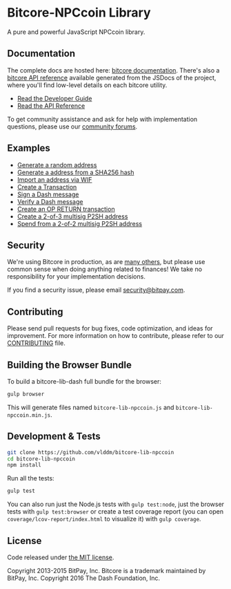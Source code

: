 Bitcore-NPCcoin Library
=======

A pure and powerful JavaScript NPCcoin library.

## Documentation

The complete docs are hosted here: [bitcore documentation](http://bitcore.io/guide/). There's also a [bitcore API reference](http://bitcore.io/api/) available generated from the JSDocs of the project, where you'll find low-level details on each bitcore utility.

- [Read the Developer Guide](http://bitcore.io/guide/)
- [Read the API Reference](http://bitcore.io/api/)

To get community assistance and ask for help with implementation questions, please use our [community forums](https://forum.bitcore.io/).

## Examples

* [Generate a random address](https://github.com/dashpay/bitcore-lib-dash/blob/master/docs/examples.md#generate-a-random-address)
* [Generate a address from a SHA256 hash](https://github.com/dashpay/bitcore-lib-dash/blob/master/docs/examples.md#generate-a-address-from-a-sha256-hash)
* [Import an address via WIF](https://github.com/dashpay/bitcore-lib-dash/blob/master/docs/examples.md#import-an-address-via-wif)
* [Create a Transaction](https://github.com/dashpay/bitcore-lib-dash/blob/master/docs/examples.md#create-a-transaction)
* [Sign a Dash message](https://github.com/dashpay/bitcore-lib-dash/blob/master/docs/examples.md#sign-a-bitcoin-message)
* [Verify a Dash message](https://github.com/dashpay/bitcore-lib-dash/blob/master/docs/examples.md#verify-a-bitcoin-message)
* [Create an OP RETURN transaction](https://github.com/dashpay/bitcore-lib-dash/blob/master/docs/examples.md#create-an-op-return-transaction)
* [Create a 2-of-3 multisig P2SH address](https://github.com/dashpay/bitcore-lib-dash/blob/master/docs/examples.md#create-a-2-of-3-multisig-p2sh-address)
* [Spend from a 2-of-2 multisig P2SH address](https://github.com/dashpay/bitcore-lib-dash/blob/master/docs/examples.md#spend-from-a-2-of-2-multisig-p2sh-address)


## Security

We're using Bitcore in production, as are [many others](http://bitcore.io#projects), but please use common sense when doing anything related to finances! We take no responsibility for your implementation decisions.

If you find a security issue, please email security@bitpay.com.

## Contributing

Please send pull requests for bug fixes, code optimization, and ideas for improvement. For more information on how to contribute, please refer to our [CONTRIBUTING](https://github.com/dashpay/bitcore-lib-dash/blob/master/CONTRIBUTING.md) file.

## Building the Browser Bundle

To build a bitcore-lib-dash full bundle for the browser:

```sh
gulp browser
```

This will generate files named `bitcore-lib-npccoin.js` and `bitcore-lib-npccoin.min.js`.

## Development & Tests

```sh
git clone https://github.com/vlddm/bitcore-lib-npccoin
cd bitcore-lib-npccoin
npm install
```

Run all the tests:

```sh
gulp test
```

You can also run just the Node.js tests with `gulp test:node`, just the browser tests with `gulp test:browser`
or create a test coverage report (you can open `coverage/lcov-report/index.html` to visualize it) with `gulp coverage`.

## License

Code released under [the MIT license](https://github.com/dashpay/bitcore-lib-npccoin/blob/master/LICENSE).

Copyright 2013-2015 BitPay, Inc. Bitcore is a trademark maintained by BitPay, Inc.
Copyright 2016 The Dash Foundation, Inc.
